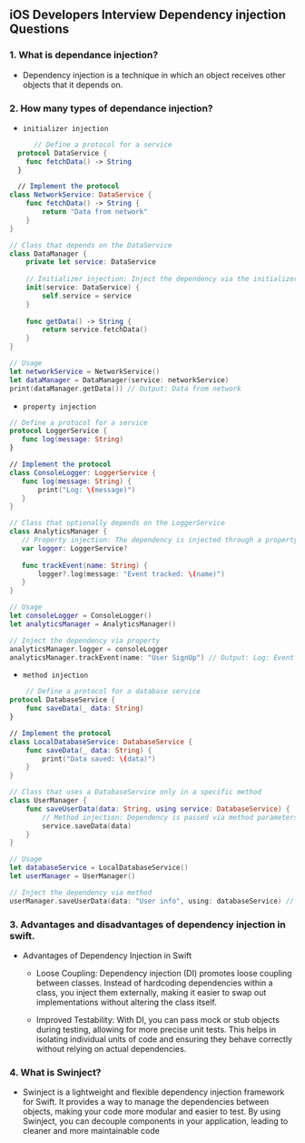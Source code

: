 ## iOS Developers Interview Dependency injection Questions

### 1. What is dependance injection? 
  - Dependency injection is a technique in which an object receives other objects that it depends on.
    
### 2. How many types of dependance injection?
  - `initializer injection`
```swift
      // Define a protocol for a service
  protocol DataService {
    func fetchData() -> String
  }

  // Implement the protocol
class NetworkService: DataService {
    func fetchData() -> String {
        return "Data from network"
    }
}

// Class that depends on the DataService
class DataManager {
    private let service: DataService
    
    // Initializer injection: Inject the dependency via the initializer
    init(service: DataService) {
        self.service = service
    }
    
    func getData() -> String {
        return service.fetchData()
    }
}

// Usage
let networkService = NetworkService()
let dataManager = DataManager(service: networkService)
print(dataManager.getData()) // Output: Data from network
```

  - `property injection`
 ```swift
// Define a protocol for a service
protocol LoggerService {
    func log(message: String)
}

// Implement the protocol
class ConsoleLogger: LoggerService {
    func log(message: String) {
        print("Log: \(message)")
    }
}

// Class that optionally depends on the LoggerService
class AnalyticsManager {
    // Property injection: The dependency is injected through a property
    var logger: LoggerService?
    
    func trackEvent(name: String) {
        logger?.log(message: "Event tracked: \(name)")
    }
}

// Usage
let consoleLogger = ConsoleLogger()
let analyticsManager = AnalyticsManager()

// Inject the dependency via property
analyticsManager.logger = consoleLogger
analyticsManager.trackEvent(name: "User SignUp") // Output: Log: Event tracked: User SignUp
```
  - `method injection`
```swift
    // Define a protocol for a database service
protocol DatabaseService {
    func saveData(_ data: String)
}

// Implement the protocol
class LocalDatabaseService: DatabaseService {
    func saveData(_ data: String) {
        print("Data saved: \(data)")
    }
}

// Class that uses a DatabaseService only in a specific method
class UserManager {
    func saveUserData(data: String, using service: DatabaseService) {
        // Method injection: Dependency is passed via method parameters
        service.saveData(data)
    }
}

// Usage
let databaseService = LocalDatabaseService()
let userManager = UserManager()

// Inject the dependency via method
userManager.saveUserData(data: "User info", using: databaseService) // Output: Data saved: User info
```
### 3. Advantages and disadvantages of dependency injection in swift.
  - Advantages of Dependency Injection in Swift
      - Loose Coupling: Dependency injection (DI) promotes loose coupling between classes. Instead of hardcoding dependencies within a class, you inject them externally, making it easier to swap out implementations without altering the class itself.

      - Improved Testability: With DI, you can pass mock or stub objects during testing, allowing for more precise unit tests. This helps in isolating individual units of code and ensuring they behave correctly without relying on actual dependencies.

### 4. What is Swinject?
  - Swinject is a lightweight and flexible dependency injection framework for Swift. It provides a way to manage the dependencies between objects, making your code more modular and easier to test. By using Swinject, you can decouple components in your application, leading to cleaner and more maintainable code
